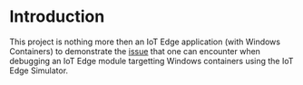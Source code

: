 # Introduction

This project is nothing more then an IoT Edge application (with Windows Containers) to demonstrate the [issue](https://github.com/Azure/iotedge/issues/2703) that one can encounter when debugging an IoT Edge module targetting Windows containers using the IoT Edge Simulator.
